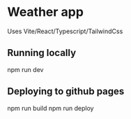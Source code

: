 # Weather app

Uses Vite/React/Typescript/TailwindCss

## Running locally

npm run dev

## Deploying to github pages

npm run build
npm run deploy
